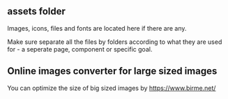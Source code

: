 ## assets folder

Images, icons, files and fonts are located here if there are any.

Make sure separate all the files by folders according to what they are used for - a seperate page, component or specific goal.

## Online images converter for large sized images

You can optimize the size of big sized images by https://www.birme.net/
